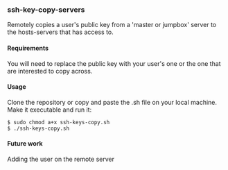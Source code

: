 ### ssh-key-copy-servers
Remotely copies a user's public key from a 'master or jumpbox' server to the hosts-servers that has access to. 

#### Requirements
You will need to replace the public key with your user's one or the one that are interested to copy across.

#### Usage
Clone the repository or copy and paste the .sh file on your local machine. Make it executable and run it:
```
$ sudo chmod a+x ssh-keys-copy.sh
$ ./ssh-keys-copy.sh
```

#### Future work
Adding the user on the remote server
